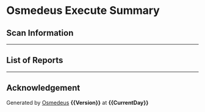 Osmedeus Execute Summary
========================

## Scan Information 

<scanInfo />

***

## List of Reports

<reports />

***

## Acknowledgement

Generated by [Osmedeus](https://github.com/j3ssie/osmedeus) **{{Version}}** at **{{CurrentDay}}**

